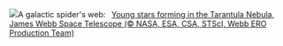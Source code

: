 ![](https://www.bing.com/th?id=OHR.TarantulaNebula_EN-US3085335513_UHD.jpg&w=1000)A galactic spider's web:&nbsp;&ensp;[Young stars forming in the Tarantula Nebula, James Webb Space Telescope (© NASA, ESA, CSA, STScI, Webb ERO Production Team)](https://www.bing.com/th?id=OHR.TarantulaNebula_EN-US3085335513_UHD.jpg)
<br><br/>
